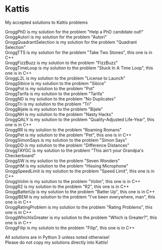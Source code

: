 # Kattis

My accepted solutions to Kattis problems <br/>

GroggPhD is my solution for the problem "Help a PhD candidate out!" <br/>
GroggAutori is my solution for the problem "Autori" <br/>
GroggQuadrantSelection is my solution for the problem "Quadrant Selection" <br/>
GroggTTS is my solution for the problem "Take Two Stones", this one is in C++ <br/>
GroggFizzBuzz is my solution to the problem "FizzBuzz" <br/>
GroggTimeLoop is my solution to the problem "Stuck In A Time Loop", this one is in C++ <br/>
GroggL2L is my solution to the problem "License to Launch" <br/>
GroggSibice is my solution to the problem "Sibice" <br/>
GroggPot is my solution to the problem "Pot" <br/>
GroggTarifa is my solution to the problem "Tarifa" <br/>
GroggND is my solution to the problem "No Duplicates" <br/>
GroggTri is my solution to the problem "Tri" <br/>
GroggBijele is my solution to the problem "Bijele" <br/>
GroggNH is my solution to the problem "Nasty Hacks" <br/>
GroggQALY is my solution to the problem "Quality-Adjusted Life-Year", this one is in C++ <br/>
GroggRR is my solution to the problem "Roaming Romans" <br/>
GroggPet is my solution to the problem "Pet", this one is in C++ <br/>
GroggSimonSays is my solution to the problem "Simon Says" <br/>
GroggDD is my solution to the problem "Difference Distances" <br/>
GroggTAYGC is my solution to the problem "This ain't your Grandpa's Checkerboard" <br/>
GroggSW is my solution to the problem "Seven Wonders" <br/>
GroggHM is my solution to the problem "Hissing Microphone" <br/>
GroggSpeedLimit is my solution to the problem "Speed Limit", this one is in C++ <br/>
GroggVolim is my solution to the problem "Volim", this one is in C++ <br/>
GroggR2 is my solution to the problem "R2", this one is in C++ </br>
GroggBatterUp is my solution to the problem "Batter Up", this one is in C++ </br>
GroggIBEM is my solution to the problem "I've been everywhere, man", this one is in C++ </br>
GroggRatingProblem is my solution to the problem "Rating Problems", this one is in C++ </br>
GroggWhichIsGreater is my solution to the problem "Which is Greater?", this one is in C++ </br> 
GroggFilip is my solutoin to the problem "Filip", this one is in C++ </br>

All solutions are in Python 3 unless noted otherwise! </br>
Please do not copy my solutions directly into Kattis! </br>
